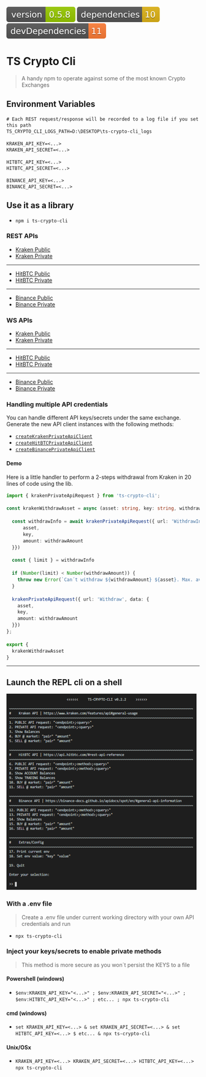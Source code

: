 <img src=".ci_badges/npm-version-badge.svg" /> <img src=".ci_badges/npm-dependencies-badge.svg" /> <img src=".ci_badges/npm-devdependencies-badge.svg" />

# TS Crypto Cli

> A handy npm to operate against some of the most known Crypto Exchanges

## Environment Variables

```
# Each REST request/response will be recorded to a log file if you set this path
TS_CRYPTO_CLI_LOGS_PATH=D:\DESKTOP\ts-crypto-cli_logs

KRAKEN_API_KEY=<...>
KRAKEN_API_SECRET=<...>

HITBTC_API_KEY=<...>
HITBTC_API_SECRET=<...>

BINANCE_API_KEY=<...>
BINANCE_API_SECRET=<...>
```

## Use it as a library

- `npm i ts-crypto-cli`

### REST APIs

- [Kraken Public](https://yeikiu.github.io/ts-crypto-cli/modules/_api_clients_kraken_public_api_request_.html)
- [Kraken Private](https://yeikiu.github.io/ts-crypto-cli/modules/_api_clients_kraken_private_api_request_.html)
---
- [HitBTC Public](https://yeikiu.github.io/ts-crypto-cli/modules/_api_clients_hitbtc_public_api_request_.html)
- [HitBTC Private](https://yeikiu.github.io/ts-crypto-cli/modules/_api_clients_hitbtc_private_api_request_.html)
---
- [Binance Public](https://yeikiu.github.io/ts-crypto-cli/modules/_api_clients_binance_public_api_request_.html)
- [Binance Private](https://yeikiu.github.io/ts-crypto-cli/modules/_api_clients_binance_private_api_request_.html)

### WS APIs

- [Kraken Public](https://yeikiu.github.io/ts-crypto-cli/modules/_api_clients_kraken_public_ws_handler_.html)
- [Kraken Private](https://yeikiu.github.io/ts-crypto-cli/modules/_api_clients_kraken_private_ws_handler_.html)
---
- [HitBTC Public](https://yeikiu.github.io/ts-crypto-cli/modules/_api_clients_hitbtc_public_ws_handler_.html)
- [HitBTC Private](https://yeikiu.github.io/ts-crypto-cli/modules/_api_clients_hitbtc_private_ws_handler_.html)
---
- [Binance Public](https://yeikiu.github.io/ts-crypto-cli/modules/_api_clients_binance_public_ws_handler_.html)
- [Binance Private](https://yeikiu.github.io/ts-crypto-cli/modules/_api_clients_binance_private_ws_handler_.html)

### Handling multiple API credentials

You can handle different API keys/secrets under the same exchange. Generate the new API client instances with the following methods:

- [`createKrakenPrivateApiClient`](https://yeikiu.github.io/ts-crypto-cli/modules/_kraken_private_api_request_.html#createkrakenprivateapiclient)
- [`createHitBTCPrivateApiClient`](https://yeikiu.github.io/ts-crypto-cli/modules/_hitbtc_private_api_request_.html#createhitbtcprivateapiclient)
- [`createBinancePrivateApiClient`](https://yeikiu.github.io/ts-crypto-cli/modules/_binance_private_api_request_.html#createbinanceprivateapiclient)


#### Demo

Here is a little handler to perform a 2-steps withdrawal from Kraken in 20 lines of code using the lib.

```typescript
import { krakenPrivateApiRequest } from 'ts-crypto-cli';

const krakenWithdrawAsset = async (asset: string, key: string, withdrawAmount: number): Promise<void> => {

  const withdrawInfo = await krakenPrivateApiRequest({ url: 'WithdrawInfo', data: {
      asset,
      key,
      amount: withdrawAmount
  }})

  const { limit } = withdrawInfo

  if (Number(limit) < Number(withdrawAmount)) {
    throw new Error(`Can´t withdraw ${withdrawAmount} ${asset}. Max. available ${limit}`)
  }

  krakenPrivateApiRequest({ url: 'Withdraw', data: {
    asset,
    key,
    amount: withdrawAmount
  }})
};

export {
  krakenWithdrawAsset
}
```

---

## Launch the REPL cli on a shell

<img src=".github/menu_demo.png" />

### With a .env file

> Create a .env file under current working directory with your own API credentials and run

- `npx ts-crypto-cli`

### Inject your keys/secrets to enable private methods

> This method is more secure as you won´t persist the KEYS to a file

#### Powershell (windows)

- `$env:KRAKEN_API_KEY="<...>" ; $env:KRAKEN_API_SECRET="<...>" ; $env:HITBTC_API_KEY="<...>" ; etc... ; npx ts-crypto-cli`

#### cmd (windows)

- `set KRAKEN_API_KEY=<...> & set KRAKEN_API_SECRET=<...> & set HITBTC_API_KEY=<...> $ etc... & npx ts-crypto-cli`

#### Unix/OSx

- `KRAKEN_API_KEY=<...> KRAKEN_API_SECRET=<...> HITBTC_API_KEY=<...> npx ts-crypto-cli`
